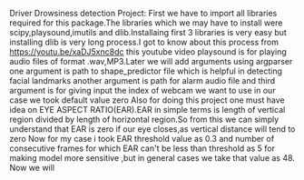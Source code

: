  Driver Drowsiness detection Project:
 First we have to import all libraries required for this package.The libraries which we may have to install were scipy,playsound,imutils and dlib.Installaing first 3 libraries is very easy but installing dlib is very long process.I got to know about this process from https://youtu.be/xaDJ5xnc8dc this youtube video
playsound is for playing audio files of format .wav,MP3.Later we will add arguments using argparser one argument is path to shape_predictor file which is helpful in detecting facial landmarks another argument is path for alarm audio file and third argument is for giving input the index of webcam we want to use in our case we took default value zero
Also for doing this project one must have idea on EYE ASPECT RATIO(EAR).EAR in simple terms is length of vertical region divided by length of horizontal region.So from this we can simply understand that EAR is zero if our eye closes,as vertical distance will tend to zero
Now for my case i took EAR threshold value as 0.3 and number of consecutive frames for which EAR can't be less than threshold as 5 for making model more sensitive ,but in general cases we take that value as 48.
Now we will 
